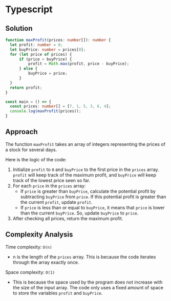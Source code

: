 # Typescript

## Solution

```typescript
function maxProfit(prices: number[]): number {
  let profit: number = 0;
  let buyPrice: number = prices[0];
  for (let price of prices) {
      if (price > buyPrice) {
          profit = Math.max(profit, price - buyPrice);
      } else {
          buyPrice = price;
      }
  }
  return profit;
}

const main = () => {
  const prices: number[] = [7, 1, 5, 3, 6, 4];
  console.log(maxProfit(prices));
}
```

## Approach

The function `maxProfit` takes an array of integers representing the prices of a stock for several days.

Here is the logic of the code:

1. Initialize `profit` to `0` and `buyPrice` to the first price in the `prices` array. `profit` will keep track of the maximum profit, and `buyPrice` will keep track of the lowest price seen so far.
2. For each `price` in the `prices` array:
   * If `price` is greater than `buyPrice`, calculate the potential profit by subtracting `buyPrice` from `price`. If this potential profit is greater than the current `profit`, update `profit`.
   * If `price` is less than or equal to `buyPrice`, it means that `price` is lower than the current `buyPrice`. So, update `buyPrice` to `price`.
3. After checking all prices, return the maximum profit.

## Complexity Analysis

Time complexity: `O(n)`

* n is the length of the `prices` array. This is because the code iterates through the array exactly once.

Space complexity: `O(1)`

* This is because the space used by the program does not increase with the size of the input array. The code only uses a fixed amount of space to store the variables `profit` and `buyPrice`.
